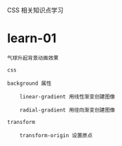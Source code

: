 CSS 相关知识点学习

# learn-01
    
    气球升起背景动画效果
    
    css 
    
    background 属性  
    
        linear-gradient 用线性渐变创建图像
        
        radial-gradient 用径向渐变创建图像
        
    transform
    
        transform-origin 设置原点